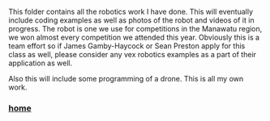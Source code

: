 This folder contains all the robotics work I have done. This will eventually include coding examples as well as photos of the robot and videos of it in progress.
The robot is one we use for competitions in the Manawatu region, we won almost every competition we attended this year.
Obviously this is a team effort so if James Gamby-Haycock or Sean Preston apply for this class as well, please consider any vex robotics examples as a part of their application as well.


Also this will include some programming of a drone. This is all my own work.

### [home](../index.md)
